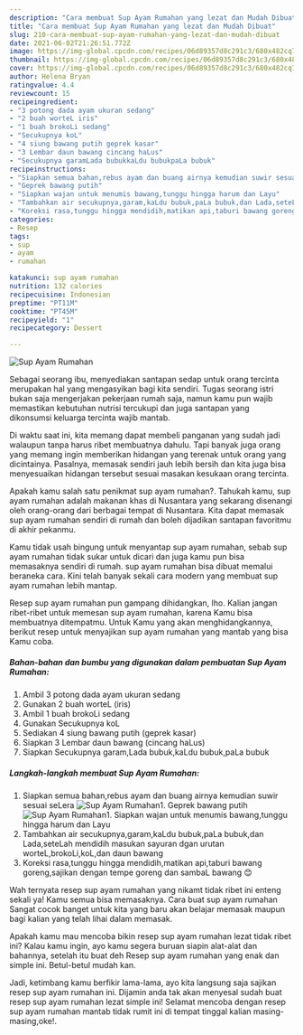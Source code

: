 ```yaml
---
description: "Cara membuat Sup Ayam Rumahan yang lezat dan Mudah Dibuat"
title: "Cara membuat Sup Ayam Rumahan yang lezat dan Mudah Dibuat"
slug: 210-cara-membuat-sup-ayam-rumahan-yang-lezat-dan-mudah-dibuat
date: 2021-06-02T21:26:51.772Z
image: https://img-global.cpcdn.com/recipes/06d89357d8c291c3/680x482cq70/sup-ayam-rumahan-foto-resep-utama.jpg
thumbnail: https://img-global.cpcdn.com/recipes/06d89357d8c291c3/680x482cq70/sup-ayam-rumahan-foto-resep-utama.jpg
cover: https://img-global.cpcdn.com/recipes/06d89357d8c291c3/680x482cq70/sup-ayam-rumahan-foto-resep-utama.jpg
author: Helena Bryan
ratingvalue: 4.4
reviewcount: 15
recipeingredient:
- "3 potong dada ayam ukuran sedang"
- "2 buah worteL iris"
- "1 buah brokoLi sedang"
- "Secukupnya koL"
- "4 siung bawang putih geprek kasar"
- "3 Lembar daun bawang cincang haLus"
- "Secukupnya garamLada bubukkaLdu bubukpaLa bubuk"
recipeinstructions:
- "Siapkan semua bahan,rebus ayam dan buang airnya kemudian suwir sesuai seLera"
- "Geprek bawang putih"
- "Siapkan wajan untuk menumis bawang,tunggu hingga harum dan Layu"
- "Tambahkan air secukupnya,garam,kaLdu bubuk,paLa bubuk,dan Lada,seteLah mendidih masukan sayuran dgan urutan worteL,brokoLi,koL,dan daun bawang"
- "Koreksi rasa,tunggu hingga mendidih,matikan api,taburi bawang goreng,sajikan dengan tempe goreng dan sambaL bawang 😊"
categories:
- Resep
tags:
- sup
- ayam
- rumahan

katakunci: sup ayam rumahan 
nutrition: 132 calories
recipecuisine: Indonesian
preptime: "PT11M"
cooktime: "PT45M"
recipeyield: "1"
recipecategory: Dessert

---
```



![Sup Ayam Rumahan](https://img-global.cpcdn.com/recipes/06d89357d8c291c3/680x482cq70/sup-ayam-rumahan-foto-resep-utama.jpg)

Sebagai seorang ibu, menyediakan santapan sedap untuk orang tercinta merupakan hal yang mengasyikan bagi kita sendiri. Tugas seorang istri bukan saja mengerjakan pekerjaan rumah saja, namun kamu pun wajib memastikan kebutuhan nutrisi tercukupi dan juga santapan yang dikonsumsi keluarga tercinta wajib mantab.

Di waktu  saat ini, kita memang dapat membeli panganan yang sudah jadi walaupun tanpa harus ribet membuatnya dahulu. Tapi banyak juga orang yang memang ingin memberikan hidangan yang terenak untuk orang yang dicintainya. Pasalnya, memasak sendiri jauh lebih bersih dan kita juga bisa menyesuaikan hidangan tersebut sesuai masakan kesukaan orang tercinta. 



Apakah kamu salah satu penikmat sup ayam rumahan?. Tahukah kamu, sup ayam rumahan adalah makanan khas di Nusantara yang sekarang disenangi oleh orang-orang dari berbagai tempat di Nusantara. Kita dapat memasak sup ayam rumahan sendiri di rumah dan boleh dijadikan santapan favoritmu di akhir pekanmu.

Kamu tidak usah bingung untuk menyantap sup ayam rumahan, sebab sup ayam rumahan tidak sukar untuk dicari dan juga kamu pun bisa memasaknya sendiri di rumah. sup ayam rumahan bisa dibuat memalui beraneka cara. Kini telah banyak sekali cara modern yang membuat sup ayam rumahan lebih mantap.

Resep sup ayam rumahan pun gampang dihidangkan, lho. Kalian jangan ribet-ribet untuk memesan sup ayam rumahan, karena Kamu bisa membuatnya ditempatmu. Untuk Kamu yang akan menghidangkannya, berikut resep untuk menyajikan sup ayam rumahan yang mantab yang bisa Kamu coba.

<!--inarticleads1-->

##### Bahan-bahan dan bumbu yang digunakan dalam pembuatan Sup Ayam Rumahan:

1. Ambil 3 potong dada ayam ukuran sedang
1. Gunakan 2 buah worteL (iris)
1. Ambil 1 buah brokoLi sedang
1. Gunakan Secukupnya koL
1. Sediakan 4 siung bawang putih (geprek kasar)
1. Siapkan 3 Lembar daun bawang (cincang haLus)
1. Siapkan Secukupnya garam,Lada bubuk,kaLdu bubuk,paLa bubuk




<!--inarticleads2-->

##### Langkah-langkah membuat Sup Ayam Rumahan:

1. Siapkan semua bahan,rebus ayam dan buang airnya kemudian suwir sesuai seLera
<img src="https://img-global.cpcdn.com/steps/b6f7515aa79624d5/160x128cq70/sup-ayam-rumahan-langkah-memasak-1-foto.jpg" alt="Sup Ayam Rumahan">1. Geprek bawang putih
<img src="https://img-global.cpcdn.com/steps/0c4af6be469fa5b8/160x128cq70/sup-ayam-rumahan-langkah-memasak-2-foto.jpg" alt="Sup Ayam Rumahan">1. Siapkan wajan untuk menumis bawang,tunggu hingga harum dan Layu
1. Tambahkan air secukupnya,garam,kaLdu bubuk,paLa bubuk,dan Lada,seteLah mendidih masukan sayuran dgan urutan worteL,brokoLi,koL,dan daun bawang
1. Koreksi rasa,tunggu hingga mendidih,matikan api,taburi bawang goreng,sajikan dengan tempe goreng dan sambaL bawang 😊




Wah ternyata resep sup ayam rumahan yang nikamt tidak ribet ini enteng sekali ya! Kamu semua bisa memasaknya. Cara buat sup ayam rumahan Sangat cocok banget untuk kita yang baru akan belajar memasak maupun bagi kalian yang telah lihai dalam memasak.

Apakah kamu mau mencoba bikin resep sup ayam rumahan lezat tidak ribet ini? Kalau kamu ingin, ayo kamu segera buruan siapin alat-alat dan bahannya, setelah itu buat deh Resep sup ayam rumahan yang enak dan simple ini. Betul-betul mudah kan. 

Jadi, ketimbang kamu berfikir lama-lama, ayo kita langsung saja sajikan resep sup ayam rumahan ini. Dijamin anda tak akan menyesal sudah buat resep sup ayam rumahan lezat simple ini! Selamat mencoba dengan resep sup ayam rumahan mantab tidak rumit ini di tempat tinggal kalian masing-masing,oke!.

